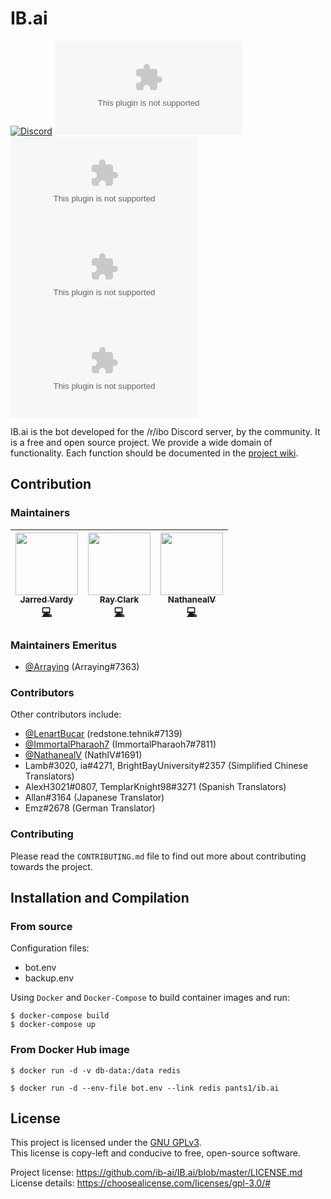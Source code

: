 # IB.ai

[![Discord](https://img.shields.io/discord/230296179991248896?color=7289DA&label=discord&style=flat-square)](https://discord.gg/IBO) [![Current Version](https://img.shields.io/github/v/tag/ib-ai/IB.ai?label=version&style=flat-square)](https://hub.docker.com/r/pants1/ib.ai/tags) [![Docker Pulls](https://img.shields.io/docker/pulls/pants1/ib.ai?style=flat-square)](https://hub.docker.com/r/pants1/ib.ai) [![Docker Build](https://img.shields.io/docker/cloud/build/pants1/ib.ai?style=flat-square)](https://cloud.docker.com/repository/docker/pants1/ib.ai/builds) [![Repo License](https://img.shields.io/github/license/ib-ai/IB.ai?style=flat-square)](https://github.com/ib-ai/IB.ai/blob/master/LICENSE.md)

IB.ai is the bot developed for the /r/ibo Discord server, by the community.
It is a free and open source project. We provide a wide domain of functionality. 
Each function should be documented in the [project wiki](https://github.com/ib-ai/IB.ai/wiki).

## Contribution

### Maintainers

<!-- ALL-MAINTAINERS-LIST -->
| [<img src="https://avatars3.githubusercontent.com/u/31592255?s=460&v=4" width="100px;"/><br /><sub><b>Jarred Vardy</b></sub>](https://vardy.dev/ "pants#0422")<br />[💻](https://github.com/ib-ai/IB.ai/commits?author=vardy "Code") | [<img src="https://cdn.discordapp.com/avatars/194811522793340929/882de32ae697c8ac7f6f51e666684338.png?size=1024" width="100px;"/><br /><sub><b>Ray Clark</b></sub>](https://github.com/raynichc "kallak#4644")<br />[💻](https://github.com/ib-ai/IB.ai/commits?author=raynichc "Code") | [<img src="https://cdn.discordapp.com/avatars/246531809049837570/b2c1407534bff7c8762a814d346cb52e.png?size=1024" width="100px;"/><br /><sub><b>NathanealV</b></sub>](https://github.com/NathanealV "NathIV#1691")<br />[💻](https://github.com/ib-ai/IB.ai/commits?author=raynichc "Code") |
| :---: | :---: | :---: |
<!-- END ALL-MAINTAINERS-LIST -->

### Maintainers Emeritus
 - [@Arraying](https://github.com/Arraying) (Arraying#7363)

### Contributors

Other contributors include:
 - [@LenartBucar](https://github.com/LenartBucar/) (redstone.tehnik#7139)
 - [@ImmortalPharaoh7](https://github.com/ImmortalPharaoh7/) (ImmortalPharaoh7#7811)
 - [@NathanealV](https://github.com/NathanealV) (NathIV#1691)
 - Lamb#3020, ia#4271, BrightBayUniversity#2357 (Simplified Chinese Translators)
 - AlexH3021#0807, TemplarKnight98#3271 (Spanish Translators)
 - Allan#3164 (Japanese Translator)
 - Emz#2678 (German Translator)

### Contributing

Please read the `CONTRIBUTING.md` file to find out more about contributing towards the project.

## Installation and Compilation

### From source

Configuration files:
 - bot.env
 - backup.env

Using `Docker` and `Docker-Compose` to build container images and run:    
```
$ docker-compose build
$ docker-compose up
```

### From Docker Hub image

```
$ docker run -d -v db-data:/data redis

$ docker run -d --env-file bot.env --link redis pants1/ib.ai
```

## License

This project is licensed under the [GNU GPLv3](https://www.gnu.org/licenses/gpl.html).    
This license is copy-left and conducive to free, open-source software.

Project license: https://github.com/ib-ai/IB.ai/blob/master/LICENSE.md    
License details: https://choosealicense.com/licenses/gpl-3.0/#
